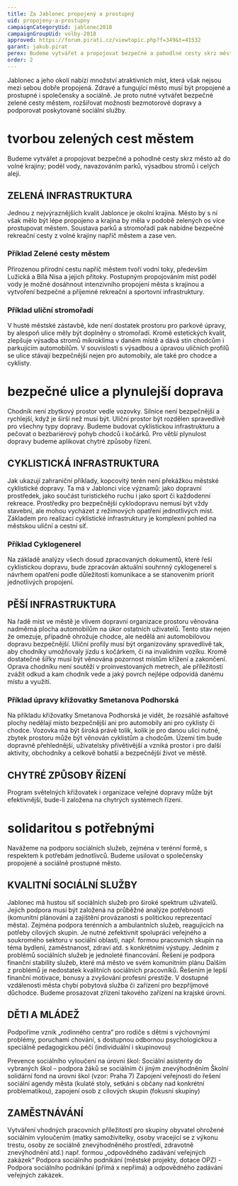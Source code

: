 ```yaml
---
title: Za Jablonec propojený a prostupný
uid: propojeny-a-prostupny
campaignCategoryUid: jablonec2018
campaignGroupUid: volby-2018
approved: https://forum.pirati.cz/viewtopic.php?f=349&t=41532
garant: jakub.pirat
perex: Budeme vytvářet a propojovat bezpečné a pohodlné cesty skrz město až do volné krajiny; podél vody, navazováním parků, výsadbou stromů i celých alejí. Budeme budovat cyklistickou infrastrukturu a pečovat o bezbariérový pohyb chodců i kočárků. Navážeme na podporu sociálních služeb, zejména v terénní formě, s respektem k potřebám jednotlivců. Budeme usilovat o společensky propojené a sociálně prostupné město.
order: 2
---
```

Jablonec a jeho okolí nabízí množství atraktivních míst, která však nejsou mezi sebou dobře propojená. Zdravé a fungující město musí být propojené a prostupné i společensky a sociálně. Je proto nutné vytvářet bezpečné zelené cesty městem, rozšiřovat možnosti bezmotorové dopravy a podporovat poskytované sociální služby.

# tvorbou zelených cest městem
Budeme vytvářet a propojovat bezpečné a pohodlné cesty skrz město až do volné krajiny; podél vody, navazováním parků, výsadbou stromů i celých alejí.

## ZELENÁ INFRASTRUKTURA
Jednou z nejvýraznějších kvalit Jablonce je okolní krajina. Město by s ní však mělo být lépe propojeno a krajina by měla v podobě zelených os více prostupovat městem. Soustava parků a stromořadí pak nabídne bezpečné rekreační cesty z volné krajiny napříč městem a zase ven.

### Příklad Zelené cesty městem
Přirozenou přírodní cestu napříč městem tvoří vodní toky, především Lužická a Bílá Nisa a jejich přítoky. Postupným propojováním míst podél vody je možné dosáhnout intenzivního propojení města s krajinou a vytvoření bezpečné a příjemné rekreační a sportovní infrastruktury.

### Příklad uliční stromořadí
V husté městské zástavbě, kde není dostatek prostoru pro parkové úpravy, by alespoň ulice měly být doplněny o stromořadí. Kromě estetických kvalit, zlepšuje výsadba stromů mikroklima v daném místě a dává stín chodcům i parkujícím automobilům. V souvislosti s výsadbou a úpravou uličních profilů se ulice stávají bezpečnější nejen pro automobily, ale také pro chodce a cyklisty.

# bezpečné ulice a plynulejší doprava
Chodník není zbytkový prostor vedle vozovky. Silnice není bezpečnější a rychlejší, když je širší než musí být. Uliční prostor být rozdělen spravedlivě pro všechny typy dopravy. Budeme budovat cyklistickou infrastrukturu a pečovat o bezbariérový pohyb chodců i kočárků. Pro větší plynulost dopravy budeme aplikovat chytré způsoby řízení.

## CYKLISTICKÁ INFRASTRUKTURA
Jak ukazují zahraniční příklady, kopcovitý terén není překážkou městské cyklistické dopravy. Ta má v Jablonci více významů: jako dopravní prostředek, jako součást turistického ruchu i jako sport či každodenní rekreace. Prostředky pro bezpečnější cyklodopravu nemusí být vždy stavební, ale mohou vycházet z režimových opatření jednotlivých míst. Základem pro realizaci cyklistické infrastruktury je komplexní pohled na městskou uliční a cestní síť.

### Příklad Cyklogenerel
Na základě analýzy všech dosud zpracovaných dokumentů, které řeší cyklistickou dopravu, bude zpracován aktuální souhrnný cyklogenerel s návrhem opatření podle důležitosti komunikace a se stanovením priorit jednotlivých propojení.

## PĚŠÍ INFRASTRUKTURA
Na řadě míst ve městě je vlivem dopravní organizace prostoru věnována nadměrná plocha automobilům na úkor ostatních uživatelů. Tento stav nejen že omezuje, případně ohrožuje chodce, ale nedělá ani automobilovou dopravu bezpečnější. Uliční profily musí být organizovány spravedlivě tak, aby chodníky umožňovaly jízdu s kočárkem, či na invalidním vozíku. Kromě dostatečné šířky musí být věnována pozornost místům křížení a zakončení. Oprava chodníku není soutěží v proinvestovaných metrech, ale příležitostí zvážit odkud a kam chodník vede a jaký povrch nejlépe odpovídá danému místu a využití.

### Příklad úpravy křižovatky Smetanova Podhorská
Na příkladu křižovatky Smetanova Podhorská je vidět, že rozsáhlé asfaltové plochy nedělají místo bezpečnější ani pro automobily ani pro cyklisty či chodce. Vozovka má být široká právě tolik, kolik je pro danou ulici nutné, zbytek prostoru může být věnován cyklistům a chodcům. Území tím bude dopravně přehlednější, uživatelsky přívětivější a vzniká prostor i pro další aktivity, obchodníky a celkově bohatší a bezpečnější život ve městě.

## CHYTRÉ ZPŮSOBY ŘÍZENÍ 
Program světelných křižovatek i organizace veřejné dopravy může být efektivnější, bude-li založena na chytrých systémech řízení. 

# solidaritou s potřebnými
Navážeme na podporu sociálních služeb, zejména v terénní formě, s respektem k potřebám jednotlivců. Budeme usilovat o společensky propojené a sociálně prostupné město.

## KVALITNÍ SOCIÁLNÍ SLUŽBY
Jablonec má hustou síť sociálních služeb pro široké spektrum uživatelů. Jejich podpora musí být založená na průběžné analýze potřebnosti (komunitní plánování a zajištění provázanosti s politickou reprezentací města). Zejména podpora terénních a ambulantních služeb, reagujících na potřeby cílových skupin. 
Je nutné zefektivnit spolupráci veřejného a soukromého sektoru v sociální oblasti, např. formou pracovních skupin na téma bydlení, zaměstnanost, zdraví atd. s konkrétními výstupy.
Jedním z problémů sociálních služeb je jednoleté financování. Řešení je podpora finanční stability služeb, které má město ve svém komunitním plánu
Dalším z problémů je nedostatek kvalitních sociálních pracovníků. Řešením je lepší finanční motivace, bonusy a zvyšování profesní prestiže.
V dostupné vzdálenosti města chybí pobytová služba či zařízení pro bezpříjmové důchodce. Budeme prosazovat  zřízení takového zařízení na krajské úrovni.

## DĚTI A MLÁDEŽ
Podpoříme vznik „rodinného centra“ pro rodiče s dětmi s výchovnými problémy, poruchami chování, s dostupnou odbornou psychologickou a speciálně pedagogickou péčí (individuální i skupinovou)

Prevence sociálního vyloučení na úrovni škol: 
Sociální asistenty do vybraných škol – podpora žáků se sociálním či jiným znevýhodněním
Školní solidární fond na úrovni škol (vzor: Praha 7)
Zapojení veřejnosti do řešení sociální agendy města (kulaté stoly, setkání s občany nad konkrétní problematikou), zapojení osob z cílových skupin (fokusní skupiny) 

## ZAMĚSTNÁVÁNÍ
Vytváření vhodných pracovních příležitostí pro skupiny obyvatel ohrožené sociálním vyloučením (matky samoživitelky, osoby vracející se z výkonu trestu, osoby ze sociálně znevýhodněného prostředí, zdravotně znevýhodnění atd.) např. formou „odpovědného zadávání veřejných zakázek“
Podpora sociálního podnikání (městské projekty, dotace OPZ) - 
Podpora sociálního podnikání (přímá x nepřímá) a odpovědného zadávání veřejných zakázek. 
